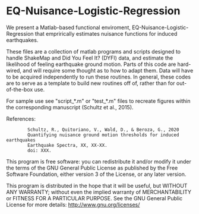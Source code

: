 # EQ-Nuisance-Logistic-Regression

We present a Matlab-based functional enviroment, EQ-Nuisance-Logistic-Regression that emprirically estimates nuisance functions for induced earthquakes.

These files are a collection of matlab programs and scripts designed to handle ShakeMap and Did You Feel It? (DYFI) data, and estimate the likelihood of feeling earthquake ground motion.  Parts of this code are hard-wired, and will require some thought as to how to adapt them.  Data will have to be acquired independently to run these routines.  In general, these codes are to serve as a template to build new routines off of, rather than for out-of-the-box use.

For sample use see "script_\*.m" or "test_\*.m" files to recreate figures within the corresponding manuscript (Schultz et al., 2015).

References: 
            
            Schultz, R., Quitoriano, V., Wald, D., & Beroza, G., 2020
            Quantifying nuisance ground motion thresholds for induced earthquakes
            Earthquake Spectra, XX, XX-XX.
            doi: XXX.


This program is free software: you can redistribute it and/or modify it under the terms of the GNU General Public License as published by the Free Software Foundation, either version 3 of the License, or any later version.

This program is distributed in the hope that it will be useful, but WITHOUT ANY WARRANTY; without even the implied warranty of MERCHANTABILITY or FITNESS FOR A PARTICULAR PURPOSE.  See the GNU General Public License for more details: http://www.gnu.org/licenses/
